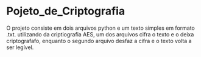 # Pojeto_de_Criptografia

O projeto consiste em dois arquivos python e um texto simples em formato .txt. utilizando da criptiografia AES, um dos arquivos cifra o texto e o deixa criptografafo, enquanto o segundo arquivo desfaz a cifra e o texto volta a ser legível.
